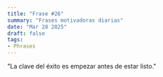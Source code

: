 ```yaml
---
title: "Frase #26"
summary: "Frases motivadoras diarias"
date: "Mar 28 2025"
draft: false
tags:
- Phrases
---
```


"La clave del éxito es empezar antes de estar listo."
